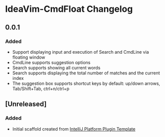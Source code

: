<!-- Keep a Changelog guide -> https://keepachangelog.com -->

# IdeaVim-CmdFloat Changelog

## 0.0.1

### Added

- Support displaying input and execution of Search and CmdLine via floating window
- CmdLine supports suggestion options
- Search supports showing all current words
- Search supports displaying the total number of matches and the current index
- The suggestion box supports shortcut keys by default: up/down arrows, Tab/Shift+Tab, ctrl+n/ctrl+p

## [Unreleased]
### Added
- Initial scaffold created from [IntelliJ Platform Plugin Template](https://github.com/JetBrains/intellij-platform-plugin-template)

